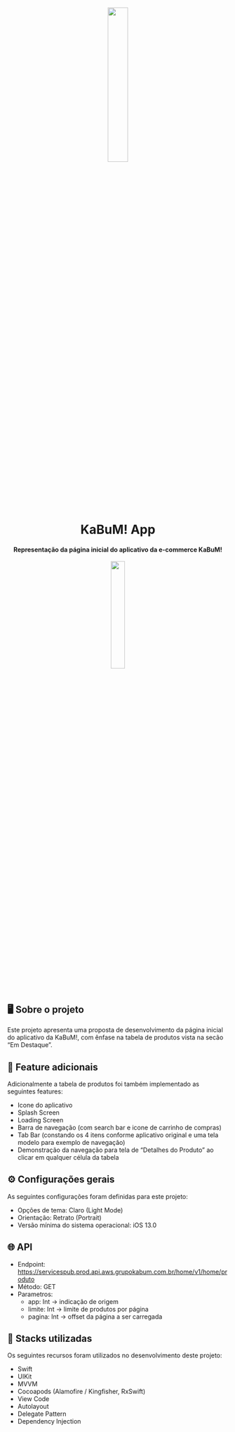 <h1 align="center">
    <img width="30%" src= "https://github.com/joaopedro96/kabum-app/assets/84334801/53b258d8-fd15-42b1-afba-c8621ba77512" />
    <br>
    KaBuM! App
</h1>

<h4 align="center">
  Representação da página inicial do aplicativo da e-commerce KaBuM!
</h4>

<p align="center">
  <img width="25%" src= "https://github.com/joaopedro96/kabum-app/assets/84334801/7fdb6a34-f279-4d19-b407-18600134f62e" />
</p>


## 🖥️ Sobre o projeto
Este projeto apresenta uma proposta de desenvolvimento da página inicial do aplicativo da KaBuM!, com ênfase na tabela de produtos  vista na secão “Em Destaque”.


## 🚀 Feature adicionais

Adicionalmente a tabela de produtos foi também implementado as seguintes features:
- Icone do aplicativo
- Splash Screen
- Loading Screen
- Barra de navegação (com search bar e icone de carrinho de compras)
- Tab Bar (constando os 4 itens conforme aplicativo original e uma tela modelo para exemplo de navegação)
- Demonstração da navegação para tela de “Detalhes do Produto” ao clicar em qualquer célula da tabela


## ⚙️ Configurações gerais

As seguintes configurações foram definidas para este projeto:
- Opções de tema: Claro (Light Mode)
- Orientação: Retrato (Portrait)
- Versão mínima do sistema operacional: iOS 13.0


## 🌐 API
- Endpoint: https://servicespub.prod.api.aws.grupokabum.com.br/home/v1/home/produto
- Método: GET
- Parametros:
  * app: Int -> indicação de origem
  * limite: Int -> limite de produtos por página
  * pagina: Int -> offset da página a ser carregada


## 💼 Stacks utilizadas

Os seguintes recursos foram utilizados no desenvolvimento deste projeto:
- Swift
- UIKit
- MVVM
- Cocoapods (Alamofire / Kingfisher, RxSwift)
- View Code
- Autolayout
- Delegate Pattern
- Dependency Injection
